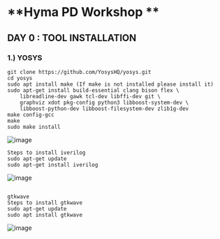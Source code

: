 # **Hyma PD Workshop ** 
 
## **DAY 0 : TOOL INSTALLATION**

###  **1.) YOSYS** 
```
git clone https://github.com/YosysHQ/yosys.git
cd yosys
sudo apt install make (If make is not installed please install it) 
sudo apt-get install build-essential clang bison flex \
    libreadline-dev gawk tcl-dev libffi-dev git \
    graphviz xdot pkg-config python3 libboost-system-dev \
    libboost-python-dev libboost-filesystem-dev zlib1g-dev
make config-gcc
make 
sudo make install
```
![image](https://github.com/user-attachments/assets/d25e8607-dcc4-49e8-bbc4-b2d887147fd2)

```
Steps to install iverilog
sudo apt-get update
sudo apt-get install iverilog
```
![image](https://github.com/user-attachments/assets/92cd5170-b377-4799-b83a-c75a494af934)
```

gtkwave
Steps to install gtkwave
sudo apt-get update
sudo apt install gtkwave
```
![image](https://github.com/user-attachments/assets/697bbfdc-fa03-45af-93bd-b1ab8f071152)
```


